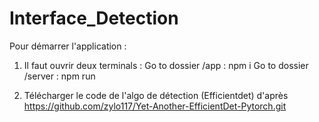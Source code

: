 # Interface_Detection

Pour démarrer l'application : 
1) Il faut ouvrir deux terminals :
  Go to dossier /app : npm i
  Go to dossier /server : npm run
  
2) Télécharger le code de l'algo de détection (Efficientdet) d'après https://github.com/zylo117/Yet-Another-EfficientDet-Pytorch.git




